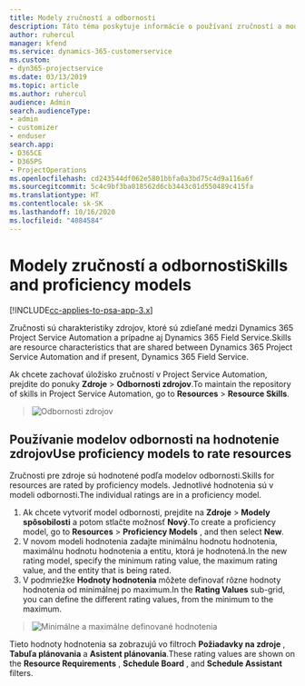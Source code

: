```yaml
---
title: Modely zručností a odbornosti
description: Táto téma poskytuje informácie o používaní zručností a modulov spôsobilosti.
author: ruhercul
manager: kfend
ms.service: dynamics-365-customerservice
ms.custom:
- dyn365-projectservice
ms.date: 03/13/2019
ms.topic: article
ms.author: ruhercul
audience: Admin
search.audienceType:
- admin
- customizer
- enduser
search.app:
- D365CE
- D365PS
- ProjectOperations
ms.openlocfilehash: cd243544df062e5801bbfa0a3bd75c4d9a116a6f
ms.sourcegitcommit: 5c4c9bf3ba018562d6cb3443c01d550489c415fa
ms.translationtype: HT
ms.contentlocale: sk-SK
ms.lasthandoff: 10/16/2020
ms.locfileid: "4084584"
---
```

# <a name="skills-and-proficiency-models"></a><span data-ttu-id="a74ff-103">Modely zručností a odbornosti</span><span class="sxs-lookup"><span data-stu-id="a74ff-103">Skills and proficiency models</span></span>

[!INCLUDE[cc-applies-to-psa-app-3.x](../includes/cc-applies-to-psa-app-3x.md)]

<span data-ttu-id="a74ff-104">Zručnosti sú charakteristiky zdrojov, ktoré sú zdieľané medzi Dynamics 365 Project Service Automation a prípadne aj Dynamics 365 Field Service.</span><span class="sxs-lookup"><span data-stu-id="a74ff-104">Skills are resource characteristics that are shared between Dynamics 365 Project Service Automation and if present, Dynamics 365 Field Service.</span></span> 

<span data-ttu-id="a74ff-105">Ak chcete zachovať úložisko zručností v Project Service Automation, prejdite do ponuky **Zdroje** \> **Odbornosti zdrojov**.</span><span class="sxs-lookup"><span data-stu-id="a74ff-105">To maintain the repository of skills in Project Service Automation, go to **Resources** \> **Resource Skills**.</span></span> 

> ![Odbornosti zdrojov](media/Resource-Management-image84.png)

## <a name="use-proficiency-models-to-rate-resources"></a><span data-ttu-id="a74ff-107">Používanie modelov odbornosti na hodnotenie zdrojov</span><span class="sxs-lookup"><span data-stu-id="a74ff-107">Use proficiency models to rate resources</span></span>

<span data-ttu-id="a74ff-108">Zručnosti pre zdroje sú hodnotené podľa modelov odbornosti.</span><span class="sxs-lookup"><span data-stu-id="a74ff-108">Skills for resources are rated by proficiency models.</span></span> <span data-ttu-id="a74ff-109">Jednotlivé hodnotenia sú v modeli odbornosti.</span><span class="sxs-lookup"><span data-stu-id="a74ff-109">The individual ratings are in a proficiency model.</span></span> 

1. <span data-ttu-id="a74ff-110">Ak chcete vytvoriť model odbornosti, prejdite na **Zdroje** \> **Modely spôsobilosti** a potom stlačte možnosť **Nový**.</span><span class="sxs-lookup"><span data-stu-id="a74ff-110">To create a proficiency model, go to **Resources** \> **Proficiency Models** , and then select **New**.</span></span>
2. <span data-ttu-id="a74ff-111">V novom modeli hodnotenia zadajte minimálnu hodnotu hodnotenia, maximálnu hodnotu hodnotenia a entitu, ktorá je hodnotená.</span><span class="sxs-lookup"><span data-stu-id="a74ff-111">In the new rating model, specify the minimum rating value, the maximum rating value, and the entity that is being rated.</span></span>
3. <span data-ttu-id="a74ff-112">V podmriežke **Hodnoty hodnotenia** môžete definovať rôzne hodnoty hodnotenia od minimálnej po maximum.</span><span class="sxs-lookup"><span data-stu-id="a74ff-112">In the **Rating Values** sub-grid, you can define the different rating values, from the minimum to the maximum.</span></span>

> ![Minimálne a maximálne definované hodnotenia](media/Resource-Management-image85.png)

<span data-ttu-id="a74ff-114">Tieto hodnoty hodnotenia sa zobrazujú vo filtroch **Požiadavky na zdroje** , **Tabuľa plánovania** a **Asistent plánovania**.</span><span class="sxs-lookup"><span data-stu-id="a74ff-114">These rating values are shown on the **Resource Requirements** , **Schedule Board** , and **Schedule Assistant** filters.</span></span>
